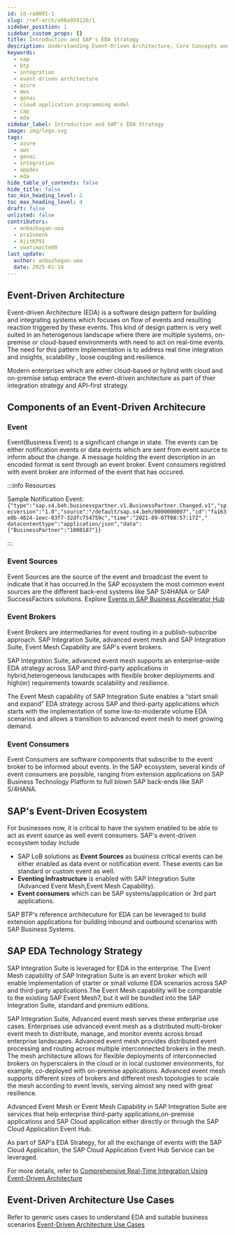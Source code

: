```yaml
---
id: id-ra0001-1
slug: /ref-arch/a06a959120/1
sidebar_position: 1
sidebar_custom_props: {}
title: Introduction and SAP's EDA Strategy
description: Understanding Event-Driven Architecture, Core Concepts and Building Blocks.
keywords:
  - sap
  - btp
  - integration
  - event-driven architecture
  - azure 
  - aws 
  - genai
  - cloud application programming model
  - cap
  - eda
sidebar_label: Introduction and SAP's EDA Strategy
image: img/logo.svg
tags:
  - azure
  - aws
  - genai
  - integration
  - appdev
  - eda
hide_table_of_contents: false
hide_title: false
toc_min_heading_level: 2
toc_max_heading_level: 4
draft: false
unlisted: false
contributors:
  - anbazhagan-uma
  - pra1veenk
  - AjitKP91
  - swatimaste00 
last_update:
  author: anbazhagan-uma
  date: 2025-01-18
---
```


## Event-Driven Architecture

Event-driven Architecture (EDA) is a software design pattern for building and integrating systems which focuses on flow of events and resulting reaction triggered by these events. This kind of design pattern is very well suited in an heterogenous landscape where there are multiple systems, on-premise or cloud-based environments with need to act on real-time events. The need for this pattern implementation is to address real time integration and insights, scalability , loose coupling and resilience.

Modern enterprises which are either cloud-based or hybrid with cloud and on-premise setup embrace the event-driven architecture as part of thier integration strategy and  API-first strategy. 

## Components of an Event-Driven Architecure

### Event
Event(Business Event) is a significant change in state. The events can be either notification events or data events which are sent from event source to inform about the change. A message holding the event description in an encoded format is sent through an event broker. Event consumers registred with event broker are informed of the event that has occured.

:::info Resources

Sample Notification Event: 
```{"type":"sap.s4.beh.businesspartner.v1.BusinessPartner.Changed.v1","specversion":"1.0","source":"/default/sap.s4.beh/0000000007","id":"fa163e0b-4824-1eec-83f7-32dfc754759c","time":"2021-09-07T08:57:17Z"," datacontenttype":"application/json","data":{"BusinessPartner":"1000187"}}```

:::

### Event Sources
Event Sources are the source of the event and broadcast the event to indicate that it has occurred.In the SAP ecosystem the most common event sources are the different back-end systems like SAP S/4HANA or SAP SuccessFactors solutions.
Explore [Events in SAP Business Accelerator Hub](https://api.sap.com/content-type/Events/events/events)

### Event Brokers
Event Brokers are intermediaries for event routing in a publish-subscribe approach. SAP Integration Suite, advanced event mesh and SAP Integration Suite, Event Mesh Capability are SAP's event brokers.

SAP Integration Suite, advanced event mesh supports an enterprise-wide EDA strategy across SAP and third-party applications in hybrid,heterogeneous landscapes with flexible broker deployments and high(er) requirements towards scalability and resilience.

The Event Mesh capability of SAP Integration Suite enables a “start small and expand” EDA strategy across SAP and third-party applications which starts with the implementation of some low-to-moderate volume EDA scenarios and allows a transition to advanced event mesh to meet growing demand.

### Event Consumers
Event Consumers are software components that subscribe to the event broker to be informed about events. In the SAP ecosystem, several kinds of event consumers are possible, ranging from extension applications on SAP Business Technology Platform to full blown SAP back-ends like SAP S/4HANA.

## SAP's Event-Driven Ecosystem

For businesses now, it is critical to have the system enabled to be able to act as event source as well event consumers. SAP's event-driven ecosystem today include 
- SAP LoB solutions as **Event Sources** as business critical events can be either enabled as data event or notification event. These events can be standard or custom event as well. 
- **Eventing Infrastructure** is enabled with SAP Integration Suite (Advanced Event Mesh,Event Mesh Capability).
- **Event consumers** which can be SAP systems/application or 3rd part applications.

SAP BTP's reference architecuture for EDA can be leveraged to build extension applications for building inbound and outbound scenarios with SAP Business Systems.

## SAP EDA Technology Strategy

SAP Integration Suite is leveraged for EDA in the enterprise. The Event Mesh capability of SAP Integration Suite is an event broker which will enable implementation of starter or small volume EDA scenarios across SAP and third-party applications.The Event Mesh capability will be comparable to the existing SAP Event Mesh7, but it will be bundled into the SAP Integration Suite, standard and premium editions.

SAP Integration Suite, Advanced event mesh serves these enterprise use cases. Enterprises use advanced event mesh as a distributed multi-broker event mesh to distribute, manage, and monitor events across broad enterprise landscapes. Advanced event mesh provides distributed event processing and routing across multiple interconnected brokers in the mesh. The mesh architecture allows for flexible deployments of interconnected brokers on hyperscalers in the cloud or in local customer environments, for example, co-deployed with on-premise applications. Advanced event mesh supports different sizes of brokers and different mesh topologies to scale the mesh according to event levels, serving almost any need with great resilience.

Advanced Event Mesh or Event Mesh Capability in SAP Integration Suite are services that help enterprise third-party applications,on-premise applications and SAP Cloud application either directly or through the SAP Cloud Application Event Hub.

As part of SAP's EDA Strategy, for all the exchange of events with the SAP Cloud Application, the SAP Cloud Application Event Hub Service can be leveraged. 

For more details, refer to [Comprehensive Real-Time Integration Using Event-Driven Architecture](https://www.sap.com/documents/2024/10/f41de944-dc7e-0010-bca6-c68f7e60039b.html)

## Event-Driven Architecture Use Cases

Refer to generic uses cases to understand EDA and suitable business scenarios
[Event-Driven Architecture Use Cases](https://learning.sap.com/learning-journeys/discovering-event-driven-integration-with-sap-integration-suite-advanced-event-mesh/presenting-event-driven-architecture-use-cases_babe31d3-d20d-4370-8f02-2f277f8033d5)
